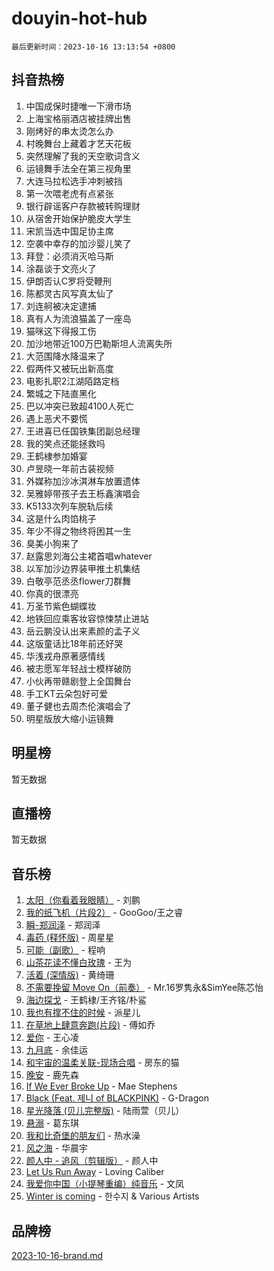 # douyin-hot-hub

`最后更新时间：2023-10-16 13:13:54 +0800`

## 抖音热榜

1. 中国成保时捷唯一下滑市场
1. 上海宝格丽酒店被挂牌出售
1. 刚烤好的串太烫怎么办
1. 村晚舞台上藏着才艺天花板
1. 突然理解了我的天空歌词含义
1. 运镜舞手法全在第三视角里
1. 大连马拉松选手冲刺被挡
1. 第一次喂老虎有点紧张
1. 银行辟谣客户存款被转购理财
1. 从宿舍开始保护脆皮大学生
1. 宋凯当选中国足协主席
1. 空袭中幸存的加沙婴儿笑了
1. 拜登：必须消灭哈马斯
1. 涂磊谈于文亮火了
1. 伊朗否认C罗将受鞭刑
1. 陈都灵古风写真太仙了
1. 刘连舸被决定逮捕
1. 真有人为流浪猫盖了一座岛
1. 猫咪这下得报工伤
1. 加沙地带近100万巴勒斯坦人流离失所
1. 大范围降水降温来了
1. 假两件又被玩出新高度
1. 电影扎职2江湖陌路定档
1. 繁城之下陆直黑化
1. 巴以冲突已致超4100人死亡
1. 遇上恶犬不要慌
1. 王进喜已任国铁集团副总经理
1. 我的笑点还能拯救吗
1. 王鹤棣参加婚宴
1. 卢昱晓一年前古装视频
1. 外媒称加沙冰淇淋车放置遗体
1. 吴雅婷带孩子去王栎鑫演唱会
1. K5133次列车脱轨后续
1. 这是什么肉馅桃子
1. 年少不得之物终将困其一生
1. 臭美小狗来了
1. 赵露思刘海公主裙首唱whatever
1. 以军加沙边界装甲推土机集结
1. 白敬亭范丞丞flower刀群舞
1. 你真的很漂亮
1. 万圣节紫色蝴蝶妆
1. 地铁回应乘客妆容惊悚禁止进站
1. 岳云鹏没认出来素颜的孟子义
1. 这版童话比18年前还好哭
1. 华浅戎舟原著感情线
1. 被志愿军年轻战士模样破防
1. 小伙再带赣剧登上全国舞台
1. 手工KT云朵包好可爱
1. 董子健也去周杰伦演唱会了
1. 明星版放大缩小运镜舞

## 明星榜

暂无数据

## 直播榜

暂无数据

## 音乐榜

1. [太阳（你看着我眼睛）](https://sf6-cdn-tos.douyinstatic.com/obj/tos-cn-ve-2774/ogWbyIQnlBFImVbeDocRdCIYtBHlbJXgfZMvgz) - 刘鹏
1. [我的纸飞机（片段2）](https://sf6-cdn-tos.douyinstatic.com/obj/tos-cn-ve-2774/oM2ZrKcg2CD5AeRB2gkeXOFB1IxAGJdZPazYHf) - GooGoo/王之睿
1. [瞬-郑润泽](https://sf3-cdn-tos.douyinstatic.com/obj/tos-cn-ve-2774/oYXHIohzvbNAzBhHgyksWpRM4bfkDsBdBDAynw) - 郑润泽
1. [毒药 (释怀版)](https://sf3-cdn-tos.douyinstatic.com/obj/tos-cn-ve-2774/oYILMEAzspdZBIzy4frJNB8ZHPHWAhiwowd4Ad) - 周星星
1. [可能（副歌）](https://sf6-cdn-tos.douyinstatic.com/obj/tos-cn-ve-2774/cde1731888894259b333569393c2fb51) - 程响
1. [山茶花读不懂白玫瑰](https://sf3-cdn-tos.douyinstatic.com/obj/tos-cn-ve-2774/osfn8B7DktrRHEPJgPCfDbw7QDQEkwC16BxZg9) - 王为
1. [活着 (深情版)](https://sf3-cdn-tos.douyinstatic.com/obj/tos-cn-ve-2774/oY8r2TelECK2BPZbDCj8xZKBQfPbwQyCt1cggn) - 黄绮珊
1. [不需要挽留 Move On（前奏）](https://sf6-cdn-tos.douyinstatic.com/obj/tos-cn-ve-2774/ooCBhgCCkF4nExzQL9WZSUbitfA8IsDkgQIYhe) - Mr.16罗隽永&SimYee陈芯怡
1. [海边探戈](https://sf3-cdn-tos.douyinstatic.com/obj/tos-cn-ve-2774/os9gE0VQCGqt6VQkZDyBBYvfSDY0QFe3vVmubn) - 王鹤棣/王齐铭/朴鲨
1. [我也有撑不住的时候](https://sf6-cdn-tos.douyinstatic.com/obj/tos-cn-ve-2774/okmtBE1dkIBhwxeiBJeDgQnQtICZWIJUI2bjQr) - 派星儿
1. [在草地上肆意奔跑(片段)](https://sf6-cdn-tos.douyinstatic.com/obj/tos-cn-ve-2774/8831d494742f45dabdfa8adb8b817259) - 傅如乔
1. [爱你](https://sf3-cdn-tos.douyinstatic.com/obj/tos-cn-ve-2774/oEfyTFYX4gOL9DMKAJebDCAASw8hYVIXz1nYaf) - 王心凌
1. [九月底](https://sf6-cdn-tos.douyinstatic.com/obj/tos-cn-ve-2774/oMfewG4PDTFhF8iz3OGQ7ABH5i6fCgnMaoCbzZ) - 余佳运
1. [和宇宙的温柔关联-现场合唱](https://sf3-cdn-tos.douyinstatic.com/obj/tos-cn-ve-2774/o0hONGDYQBgk0e5bqDeQOonVmncA6tC2nBwZLT) - 房东的猫
1. [晚安](https://sf6-cdn-tos.douyinstatic.com/obj/tos-cn-ve-2774/a724c5e224464218839820f4e4fd632f) - 鹿先森
1. [If We Ever Broke Up](https://sf3-cdn-tos.douyinstatic.com/obj/tos-cn-ve-2774/o8onj5HDk0ImtBmO0URBfeyCDXQJMYkQ1gb8Zy) - Mae Stephens
1. [Black (Feat. 제니 of BLACKPINK)](https://sf6-cdn-tos.douyinstatic.com/obj/tos-cn-ve-2774/2eb92e2debbe4fe0a552bc099aef7f28) - G-Dragon
1. [星光降落 (贝儿完整版)](https://sf6-cdn-tos.douyinstatic.com/obj/tos-cn-ve-2774/okwB9hAwyAtsFFkFBzAX1hOOfQuIoMNs0W2Mwr) - 陆雨萱（贝儿）
1. [悬溺](https://sf6-cdn-tos.douyinstatic.com/obj/tos-cn-ve-2774/f3b6cc53d2e944beb7094a3ff01b4e03) - 葛东琪
1. [我和比奇堡的朋友们](https://sf3-cdn-tos.douyinstatic.com/obj/tos-cn-ve-2774/f0505db981ea4a6d91453a15924a82aa) - 热水澡
1. [风之海](https://sf3-cdn-tos.douyinstatic.com/obj/tos-cn-ve-2774/oInqZ2gFbCQvB6wZNnZlJpBcfDBQ8t1e1XwYAi) - 华晨宇
1. [颜人中 - 追风（剪辑版）](https://sf6-cdn-tos.douyinstatic.com/obj/tos-cn-ve-2774/9107f711ded6416ab3279a81d71597f7) - 颜人中
1. [Let Us Run Away](https://sf6-cdn-tos.douyinstatic.com/obj/tos-cn-ve-2774/a9a280d910044fb0b9f4f74b0b27e854) - Loving Caliber
1. [我爱你中国（小提琴重编）纯音乐](https://sf6-cdn-tos.douyinstatic.com/obj/tos-cn-ve-2774/362de867442c4051acadb0a43fd60af8) - 文凤
1. [Winter is coming](https://sf6-cdn-tos.douyinstatic.com/obj/tos-cn-ve-2774/0a6c12efb2d84f2ba9a243d4e1eebb4e) - 한수지 & Various Artists

## 品牌榜

[2023-10-16-brand.md](2023-10-16-brand.md)
